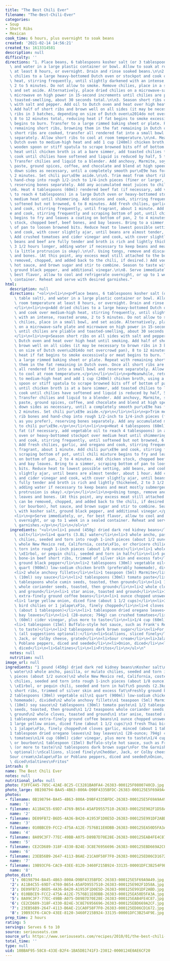 ```yaml
---
title: "The Best Chili Ever"
filename: "The-Best-Chili-Ever"
categories:
- Soup
- Short Ribs
- Mexican
cook_time: 6 hours, plus overnight to soak beans
created: '2021-02-14 14:56:21'
created_ts: 1613314581
description: null
difficulty: ''
directions: "1. Place beans, 6 tablespoons kosher salt (or 3 tablespoons table salt),\
  \ and water in a large plastic container or bowl. Allow to soak at room temperature\
  \ at least 8 hours, or overnight. Drain and rinse soaked beans.\n\n2. Add dried\
  \ chilies to a large heavy-bottomed Dutch oven or stockpot and cook over medium-high\
  \ heat, stirring frequently, until slightly darkened with an intense, roasted aroma,\
  \ 2 to 5 minutes. Do not allow to smoke. Remove chilies, place in a small bowl,\
  \ and set aside. Alternatively, place dried chilies on a microwave-safe plate and\
  \ microwave on high power in 15-second increments until chilies are pliable and\
  \ toasted-smelling, about 30 seconds total.\n\n3. Season short ribs on all sides\
  \ with salt and pepper. Add oil to Dutch oven and heat over high heat until smoking.\
  \ Add half of short ribs and brown well on all sides (it may be necessary to brown\
  \ ribs in 3 batches, depending on size of Dutch oven\u2014do not overcrowd pan),\
  \ 8 to 12 minutes total, reducing heat if fat begins to smoke excessively or meat\
  \ begins to burn. Transfer to a large rimmed baking sheet or plate. Repeat with\
  \ remaining short ribs, browning them in the fat remaining in Dutch oven. Once all\
  \ short ribs are cooked, transfer all rendered fat into a small bowl and reserve\
  \ separately. Allow short ribs to cool at room temperature.\n\n4. Meanwhile, return\
  \ Dutch oven to medium-high heat and add 1 cup (240ml) chicken broth, using a flat\
  \ wooden spoon or stiff spatula to scrape browned bits off of bottom of pan. Reduce\
  \ heat until chicken broth is at a bare simmer, add toasted chilies to liquid, and\
  \ cook until chilies have softened and liquid is reduced by half, 5 to 8 minutes.\
  \ Transfer chilies and liquid to a blender. Add anchovy, Marmite, soy sauce, tomato\
  \ paste, ground spices, coffee, and chocolate and blend at high speed, scraping\
  \ down sides as necessary, until a completely smooth pur\xE9e has formed, about\
  \ 2 minutes. Set chili pur\xE9e aside.\n\n5. Trim meat from short rib bones and\
  \ hand-chop into rough 1/2-inch to 1/4-inch pieces (finer or larger, as you prefer),\
  \ reserving bones separately. Add any accumulated meat juices to chili pur\xE9e.\n\
  \n6. Heat 4 tablespoons (60ml) rendered beef fat (if necessary, add vegetable oil\
  \ to reach 4 tablespoons) in a large Dutch oven or heavy-bottomed stockpot over\
  \ medium heat until shimmering. Add onions and cook, stirring frequently, until\
  \ softened but not browned, 6 to 8 minutes. Add fresh chilies, garlic, and oregano\
  \ and cook, stirring frequently, until fragrant, about 1 minute. Add chili pur\xE9\
  e and cook, stirring frequently and scraping bottom of pot, until chili mixture\
  \ begins to fry and leaves a coating on bottom of pan, 2 to 4 minutes. Add chicken\
  \ stock, chopped beef, beef bones, and bay leaves. Bring to a simmer, scraping bottom\
  \ of pan to loosen browned bits. Reduce heat to lowest possible setting, add beans,\
  \ and cook, with cover slightly ajar, until beans are almost tender, about 1 hour.\
  \ Add crushed tomatoes and cider vinegar and cook, with cover slightly ajar, until\
  \ beans and beef are fully tender and broth is rich and lightly thickened, 2 to\
  \ 3 1/2 hours longer, adding water if necessary to keep beans and meat mostly submerged\
  \ (a little protrusion is okay).\n\n7. Using tongs, remove and discard bay leaves\
  \ and bones. (At this point, any excess meat still attached to the bones can be\
  \ removed, chopped, and added back to the chili, if desired.) Add vodka (or bourbon),\
  \ hot sauce, and brown sugar and stir to combine. Season to taste with kosher salt,\
  \ ground black pepper, and additional vinegar.\n\n8. Serve immediately, or, for\
  \ best flavor, allow to cool and refrigerate overnight, or up to 1 week in a sealed\
  \ container. Reheat and serve with desired garnishes."
html:
  description: null
  directions: "<ol>\n<li>\n<p>Place beans, 6 tablespoons kosher salt (or 3 tablespoons\
    \ table salt), and water in a large plastic container or bowl. Allow to soak at\
    \ room temperature at least 8 hours, or overnight. Drain and rinse soaked beans.</p>\n\
    </li>\n<li>\n<p>Add dried chilies to a large heavy-bottomed Dutch oven or stockpot\
    \ and cook over medium-high heat, stirring frequently, until slightly darkened\
    \ with an intense, roasted aroma, 2 to 5 minutes. Do not allow to smoke. Remove\
    \ chilies, place in a small bowl, and set aside. Alternatively, place dried chilies\
    \ on a microwave-safe plate and microwave on high power in 15-second increments\
    \ until chilies are pliable and toasted-smelling, about 30 seconds total.</p>\n\
    </li>\n<li>\n<p>Season short ribs on all sides with salt and pepper. Add oil to\
    \ Dutch oven and heat over high heat until smoking. Add half of short ribs and\
    \ brown well on all sides (it may be necessary to brown ribs in 3 batches, depending\
    \ on size of Dutch oven\u2014do not overcrowd pan), 8 to 12 minutes total, reducing\
    \ heat if fat begins to smoke excessively or meat begins to burn. Transfer to\
    \ a large rimmed baking sheet or plate. Repeat with remaining short ribs, browning\
    \ them in the fat remaining in Dutch oven. Once all short ribs are cooked, transfer\
    \ all rendered fat into a small bowl and reserve separately. Allow short ribs\
    \ to cool at room temperature.</p>\n</li>\n<li>\n<p>Meanwhile, return Dutch oven\
    \ to medium-high heat and add 1 cup (240ml) chicken broth, using a flat wooden\
    \ spoon or stiff spatula to scrape browned bits off of bottom of pan. Reduce heat\
    \ until chicken broth is at a bare simmer, add toasted chilies to liquid, and\
    \ cook until chilies have softened and liquid is reduced by half, 5 to 8 minutes.\
    \ Transfer chilies and liquid to a blender. Add anchovy, Marmite, soy sauce, tomato\
    \ paste, ground spices, coffee, and chocolate and blend at high speed, scraping\
    \ down sides as necessary, until a completely smooth pur\xE9e has formed, about\
    \ 2 minutes. Set chili pur\xE9e aside.</p>\n</li>\n<li>\n<p>Trim meat from short\
    \ rib bones and hand-chop into rough 1/2-inch to 1/4-inch pieces (finer or larger,\
    \ as you prefer), reserving bones separately. Add any accumulated meat juices\
    \ to chili pur\xE9e.</p>\n</li>\n<li>\n<p>Heat 4 tablespoons (60ml) rendered beef\
    \ fat (if necessary, add vegetable oil to reach 4 tablespoons) in a large Dutch\
    \ oven or heavy-bottomed stockpot over medium heat until shimmering. Add onions\
    \ and cook, stirring frequently, until softened but not browned, 6 to 8 minutes.\
    \ Add fresh chilies, garlic, and oregano and cook, stirring frequently, until\
    \ fragrant, about 1 minute. Add chili pur\xE9e and cook, stirring frequently and\
    \ scraping bottom of pot, until chili mixture begins to fry and leaves a coating\
    \ on bottom of pan, 2 to 4 minutes. Add chicken stock, chopped beef, beef bones,\
    \ and bay leaves. Bring to a simmer, scraping bottom of pan to loosen browned\
    \ bits. Reduce heat to lowest possible setting, add beans, and cook, with cover\
    \ slightly ajar, until beans are almost tender, about 1 hour. Add crushed tomatoes\
    \ and cider vinegar and cook, with cover slightly ajar, until beans and beef are\
    \ fully tender and broth is rich and lightly thickened, 2 to 3 1/2 hours longer,\
    \ adding water if necessary to keep beans and meat mostly submerged (a little\
    \ protrusion is okay).</p>\n</li>\n<li>\n<p>Using tongs, remove and discard bay\
    \ leaves and bones. (At this point, any excess meat still attached to the bones\
    \ can be removed, chopped, and added back to the chili, if desired.) Add vodka\
    \ (or bourbon), hot sauce, and brown sugar and stir to combine. Season to taste\
    \ with kosher salt, ground black pepper, and additional vinegar.</p>\n</li>\n\
    <li>\n<p>Serve immediately, or, for best flavor, allow to cool and refrigerate\
    \ overnight, or up to 1 week in a sealed container. Reheat and serve with desired\
    \ garnishes.</p>\n</li>\n</ol>\n"
  ingredients: "<ul>\n<li>1 pound (450g) dried dark red kidney beans</li>\n<li>Kosher\
    \ salt</li>\n<li>4 quarts (3.8L) water</li>\n<li>3 whole ancho, pasilla, or mulato\
    \ chilies, seeded and torn into rough 1-inch pieces (about 1/2 ounce)</li>\n<li>2\
    \ whole New Mexico red, California, coste\xF1o, or choricero chilies, seeded and\
    \ torn into rough 1-inch pieces (about 1/8 ounce)</li>\n<li>1 whole cascabel,\
    \ \xE1rbol, or pequin chili, seeded and torn in half</li>\n<li>5 pounds (2.3kg)\
    \ bone-in beef short ribs, trimmed of silver skin and excess fat</li>\n<li>Freshly\
    \ ground black pepper</li>\n<li>2 tablespoons (30ml) vegetable oil</li>\n<li>1\
    \ quart (900ml) low-sodium chicken broth (preferably homemade), divided</li>\n\
    <li>2 whole anchovy fillets</li>\n<li>1 teaspoon (5ml) Marmite</li>\n<li>2 teaspoons\
    \ (10ml) soy sauce</li>\n<li>2 tablespoons (30ml) tomato paste</li>\n<li>1 1/2\
    \ tablespoons whole cumin seeds, toasted, then ground</li>\n<li>1 1/2 teaspoons\
    \ whole coriander seeds, toasted, then ground</li>\n<li>2 whole cloves, toasted\
    \ and ground</li>\n<li>1 star anise, toasted and ground</li>\n<li>1 tablespoon\
    \ extra-finely ground coffee beans</li>\n<li>1 ounce chopped unsweetened chocolate</li>\n\
    <li>1 large yellow onion, diced fine (about 1 1/2 cups)</li>\n<li>3 fresh Thai\
    \ bird chilies or 1 jalape\xF1o, finely chopped</li>\n<li>4 cloves garlic, minced\
    \ (about 1 tablespoon)</li>\n<li>1 tablespoon dried oregano leaves</li>\n<li>2\
    \ bay leaves</li>\n<li>1 (28-ounce; 794g) can crushed tomatoes</li>\n<li>1/4 cup\
    \ (60ml) cider vinegar, plus more to taste</li>\n<li>1/4 cup (60ml) vodka or bourbon</li>\n\
    <li>1 tablespoon (15ml) Buffalo-style hot sauce, such as Frank's RedHot (or more\
    \ to taste)</li>\n<li>2 tablespoons dark brown sugar</li>\n<li>For the Garnish\
    \ (all suggestions optional):</li>\n<li>Scallions, sliced finely</li>\n<li>Cheddar,\
    \ Jack, or Colby cheese, grated</li>\n<li>Sour cream</li>\n<li>Jalape\xF1o or\
    \ Poblano peppers, diced and seeded</li>\n<li>Onion, diced</li>\n<li>Avocado,\
    \ diced</li>\n<li>Saltines</li>\n<li>Fritos</li>\n</ul>\n"
  notes: null
  nutrition: null
image_url: null
ingredients: "1 pound (450g) dried dark red kidney beans\nKosher salt\n4 quarts (3.8L)\
  \ water\n3 whole ancho, pasilla, or mulato chilies, seeded and torn into rough 1-inch\
  \ pieces (about 1/2 ounce)\n2 whole New Mexico red, California, coste\xF1o, or choricero\
  \ chilies, seeded and torn into rough 1-inch pieces (about 1/8 ounce)\n1 whole cascabel,\
  \ \xE1rbol, or pequin chili, seeded and torn in half\n5 pounds (2.3kg) bone-in beef\
  \ short ribs, trimmed of silver skin and excess fat\nFreshly ground black pepper\n\
  2 tablespoons (30ml) vegetable oil\n1 quart (900ml) low-sodium chicken broth (preferably\
  \ homemade), divided\n2 whole anchovy fillets\n1 teaspoon (5ml) Marmite\n2 teaspoons\
  \ (10ml) soy sauce\n2 tablespoons (30ml) tomato paste\n1 1/2 tablespoons whole cumin\
  \ seeds, toasted, then ground\n1 1/2 teaspoons whole coriander seeds, toasted, then\
  \ ground\n2 whole cloves, toasted and ground\n1 star anise, toasted and ground\n\
  1 tablespoon extra-finely ground coffee beans\n1 ounce chopped unsweetened chocolate\n\
  1 large yellow onion, diced fine (about 1 1/2 cups)\n3 fresh Thai bird chilies or\
  \ 1 jalape\xF1o, finely chopped\n4 cloves garlic, minced (about 1 tablespoon)\n\
  1 tablespoon dried oregano leaves\n2 bay leaves\n1 (28-ounce; 794g) can crushed\
  \ tomatoes\n1/4 cup (60ml) cider vinegar, plus more to taste\n1/4 cup (60ml) vodka\
  \ or bourbon\n1 tablespoon (15ml) Buffalo-style hot sauce, such as Frank's RedHot\
  \ (or more to taste)\n2 tablespoons dark brown sugar\nFor the Garnish (all suggestions\
  \ optional):\nScallions, sliced finely\nCheddar, Jack, or Colby cheese, grated\n\
  Sour cream\nJalape\xF1o or Poblano peppers, diced and seeded\nOnion, diced\nAvocado,\
  \ diced\nSaltines\nFritos"
intrash: 0
name: The Best Chili Ever
notes: null
nutritional_info: null
photo: F3FFC445-785C-42AE-8C25-CC3281BA0FA4-26383-000125F0800740CD.jpg
photo_large: 0B198794-BA45-4B63-800A-D9BF4335BFDC-26383-000125E5F69A9A49.jpg
photos:
- filename: 0B198794-BA45-4B63-800A-D9BF4335BFDC-26383-000125E5F69A9A49.jpg
  name: '1'
- filename: A11B4C55-69D7-4769-B654-A5AFD9557510-26383-000125E902F1D58A.jpg
  name: '2'
- filename: DE09FB72-B6D5-4A36-B420-A1953F1D0E5D-26383-000125E991DF2ABD.jpg
  name: '3'
- filename: 010BBCE9-FCC2-475A-A12E-7576B11E0DBB-26383-000125EA50D5FA3A.jpg
  name: '4'
- filename: 8A09C3F7-77EC-49BB-A075-D89B7D70E28E-26383-000125EAB4FE4C87.jpg
  name: '5'
- filename: CE2CD689-318F-4330-B24E-3C8E76956696-26383-000125EBD669A2CF.jpg
  name: '6'
- filename: 23EB56B9-2647-4113-B6AE-21CA0F58F7F0-26383-000125ED86CD1672.jpg
  name: '7'
- filename: 19B93CF6-CAC9-43EE-8120-3460F215B924-33135-00001DFC3B254F9E.jpg
  name: '8'
photos_dict:
  '1': 0B198794-BA45-4B63-800A-D9BF4335BFDC-26383-000125E5F69A9A49.jpg
  '2': A11B4C55-69D7-4769-B654-A5AFD9557510-26383-000125E902F1D58A.jpg
  '3': DE09FB72-B6D5-4A36-B420-A1953F1D0E5D-26383-000125E991DF2ABD.jpg
  '4': 010BBCE9-FCC2-475A-A12E-7576B11E0DBB-26383-000125EA50D5FA3A.jpg
  '5': 8A09C3F7-77EC-49BB-A075-D89B7D70E28E-26383-000125EAB4FE4C87.jpg
  '6': CE2CD689-318F-4330-B24E-3C8E76956696-26383-000125EBD669A2CF.jpg
  '7': 23EB56B9-2647-4113-B6AE-21CA0F58F7F0-26383-000125ED86CD1672.jpg
  '8': 19B93CF6-CAC9-43EE-8120-3460F215B924-33135-00001DFC3B254F9E.jpg
prep_time: 2 hours
rating: 5
servings: Serves 6 to 10
source: seriouseats.com
source_url: https://www.seriouseats.com/recipes/2010/01/the-best-chili-recipe.html
total_time: ''
type: null
uid: 10BBAF95-58C8-433E-B2F4-1BA5DB1741F3-23012-0000124E0AE6CF20
---
```

